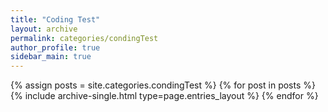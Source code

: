 ```yaml
---
title: "Coding Test"
layout: archive
permalink: categories/condingTest
author_profile: true
sidebar_main: true
---
```



{% assign posts = site.categories.condingTest %}
{% for post in posts %} {% include archive-single.html type=page.entries_layout %} {% endfor %}